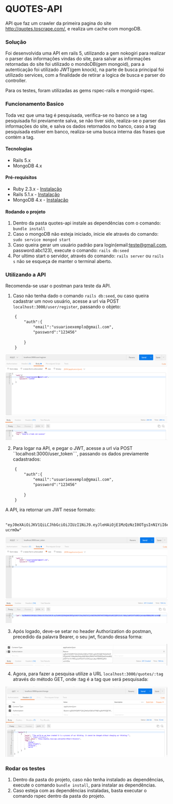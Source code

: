 # QUOTES-API

API que faz um crawler da primeira pagina do site http://quotes.toscrape.com/, e realiza um cache com mongoDB.

### Solução

Foi desenvolvida uma API em rails 5, utilizando a gem nokogiri para realizar o parser das informações vindas do site, para salvar as informações
retornadas do site foi utilizado o mondoDB(gem mongoid), para a autenticação foi utilizado JWT(gem knock), na parte de busca principal foi utilizado services,
com a finalidade de retirar a logica de busca e parser do controller.

Para os testes, foram utilizadas as gems rspec-rails e mongoid-rspec.

### Funcionamento Basico

Toda vez que uma tag é pesquisada, verifica-se no banco se a tag pesquisada foi previamente salva, se não tiver sido, realiza-se o parser das informações do site, e salva os dados retornados no banco, caso a tag pesquisada estiver em banco, realiza-se uma busca interna das frases que contém a tag.

#### Tecnologias
* Rails 5.x
* MongoDB 4.x

#### Pré-requisitos
- Ruby 2.3.x - [Instalação](https://gorails.com/setup/ubuntu/18.04#ruby)
- Rails 5.1.x - [Instalação](https://gorails.com/setup/ubuntu/18.04#rails)
- MongoDB 4.x - [Instalação](https://docs.mongodb.com/manual/tutorial/install-mongodb-on-ubuntu/)

#### Rodando o projeto
1. Dentro da pasta quotes-api instale as dependências com o comando: ```bundle install ```
2. Caso o mongoDB não esteja iniciado, inicie ele através do comando: ```sudo service mongod start```
3. Caso queira gerar um usuário padrão para login(email:teste@gmail.com, password:abc123), execute o comando: ```rails db:seed```
4. Por ultimo start o servidor, através do comando: ``` rails server ``` ou ``` rails s ```
não se esqueça de manter o terminal aberto.

### Utilizando a API

Recomenda-se usar o postman para teste da API.

1. Caso não tenha dado o comando ```rails db:seed```, ou caso queira cadastrar um novo usuário, acesse a url via POST ```localhost:3000/user/register```, passando
o objeto: 

```
	{
		"auth":{
			"email":"usuarioexemplo@gmail.com",
			"password":"123456"
		
		}
	}

```

![alt text](https://github.com/flaviolpgjr/quotes-api/blob/master/images/img1.png)

2. Para logar na API, e pegar o JWT, acesse a url via POST ``localhost:3000/user_token```, passando
os dados previamente cadastrados: 

```
	{
		"auth":{
			"email":"usuarioexemplo@gmail.com",
			"password":"123456"
		
		}
	}

```
A API, ira retornar um JWT nesse formato:

```

"eyJ0eXAiOiJKV1QiLCJhbGciOiJIUzI1NiJ9.eyJleHAiOjE1MzQzNzI0OTgsInN1YiI6eyIkb2lkIjoiNWI3MzU5MGFhNTZlMDQwZmIwM2JjODY1In19.YW6eylabPG5tfTxUOK2vjetu4poYB8WGaJHU-ucrmOw"

```

![alt text](https://github.com/flaviolpgjr/quotes-api/blob/master/images/img2.png)

3. Após logado, deve-se setar no header Authorization do postman, precedido da palavra Bearer, o seu jwt, ficando dessa forma:

![alt text](https://github.com/flaviolpgjr/quotes-api/blob/master/images/img3.png)

4. Agora, para fazer a pesquisa utilize a URL ```localhost:3000/quotes/:tag``` através do método GET, onde :tag é a tag que será pesquisada:

![alt text](https://github.com/flaviolpgjr/quotes-api/blob/master/images/img4.png)

### Rodar os testes

1. Dentro da pasta do projeto, caso não tenha instalado as dependências, execute o comando ```bundle install```, para instalar as dependências.
2. Caso esteja com as dependências instaladas, basta executar o comando rspec dentro da pasta do projeto.





